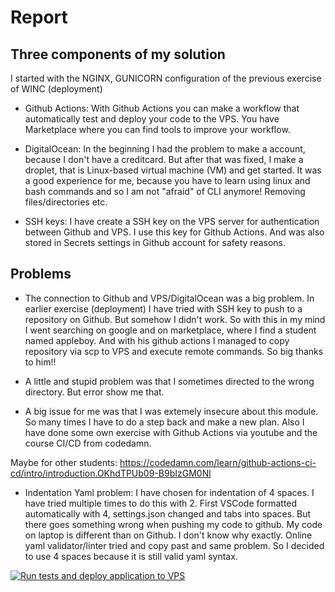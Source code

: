 # Report

## Three components of my solution

I started with the NGINX, GUNICORN configuration of the previous exercise of WINC (deployment)

* Github Actions:
With Github Actions you can make a workflow that automatically test and deploy your code to the VPS.
You have Marketplace where you can find tools to improve your workflow.

* DigitalOcean:
In the beginning I had the problem to make a account, because I don't have a creditcard. But after that was fixed, I make a droplet, that is Linux-based virtual machine (VM) and get started. It was a good experience for me, because you have to learn using linux and bash commands and so I am not "afraid" of CLI anymore! Removing files/directories etc.

* SSH keys:
I have create a SSH key on the VPS server for authentication between Github and VPS. I use this key for Github Actions. And was also stored in Secrets settings in Github account for safety reasons.

## Problems

* The connection to Github and VPS/DigitalOcean was a big problem. In earlier exercise (deployment) I have tried with SSH key to push to a repository on Github. But somehow I didn't work. So with this in my mind I went searching on google and on marketplace, where I find a student named appleboy. And with his github actions I managed to copy repository via scp to VPS and execute remote commands. So big thanks to him!!

* A little and stupid problem was that I sometimes directed to the wrong directory. But error show me that.

* A big issue for me was that I was extemely insecure about this module. So many times I have to do a step back and make a new plan. Also I have done some own exercise with Github Actions via youtube and the course CI/CD from codedamn.

Maybe for other students:
<https://codedamn.com/learn/github-actions-ci-cd/intro/introduction.OKhdTPUb09-B9bIzGM0Nl>

* Indentation Yaml problem:
I have chosen for indentation of 4 spaces. I have tried multiple times to do this with 2. First VSCode formatted automatically with 4, settings.json changed and tabs into spaces. But there goes something wrong when pushing my code to github. My code on laptop is different than on Github. I don't know why exactly. Online yaml validator/linter tried and copy past and same problem. So I decided to use 4 spaces because it is still valid yaml syntax.

[![Run tests and deploy application to VPS](https://github.com/JEBesteman/CD-assignment/actions/workflows/workflow.yml/badge.svg?branch=main)](https://github.com/JEBesteman/CD-assignment/actions/workflows/workflow.yml)
